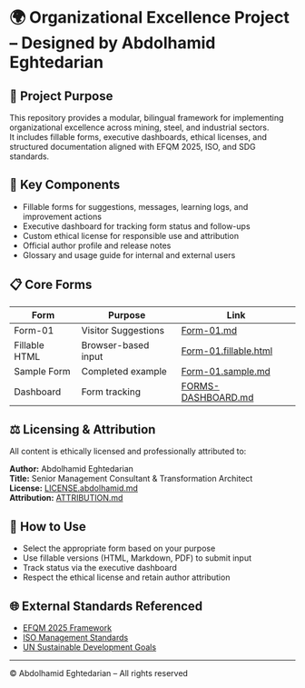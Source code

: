 # 🌍 Organizational Excellence Project – Designed by Abdolhamid Eghtedarian

## 🎯 Project Purpose

This repository provides a modular, bilingual framework for implementing organizational excellence across mining, steel, and industrial sectors.  
It includes fillable forms, executive dashboards, ethical licenses, and structured documentation aligned with EFQM 2025, ISO, and SDG standards.

## 🧩 Key Components

- Fillable forms for suggestions, messages, learning logs, and improvement actions  
- Executive dashboard for tracking form status and follow-ups  
- Custom ethical license for responsible use and attribution  
- Official author profile and release notes  
- Glossary and usage guide for internal and external users

## 📋 Core Forms

| Form | Purpose | Link |
|------|---------|------|
| Form-01 | Visitor Suggestions | [Form-01.md](Form-01.md)  
| Fillable HTML | Browser-based input | [Form-01.fillable.html](Form-01.fillable.html)  
| Sample Form | Completed example | [Form-01.sample.md](Form-01.sample.md)  
| Dashboard | Form tracking | [FORMS-DASHBOARD.md](FORMS-DASHBOARD.md)

## ⚖️ Licensing & Attribution

All content is ethically licensed and professionally attributed to:

**Author:** Abdolhamid Eghtedarian  
**Title:** Senior Management Consultant & Transformation Architect  
**License:** [LICENSE.abdolhamid.md](LICENSE.abdolhamid.md)  
**Attribution:** [ATTRIBUTION.md](ATTRIBUTION.md)

## 📘 How to Use

- Select the appropriate form based on your purpose  
- Use fillable versions (HTML, Markdown, PDF) to submit input  
- Track status via the executive dashboard  
- Respect the ethical license and retain author attribution

## 🌐 External Standards Referenced

- [EFQM 2025 Framework](https://efqm.org)  
- [ISO Management Standards](https://www.iso.org/standards.html)  
- [UN Sustainable Development Goals](https://sdgs.un.org/goals)

---

© Abdolhamid Eghtedarian – All rights reserved  
